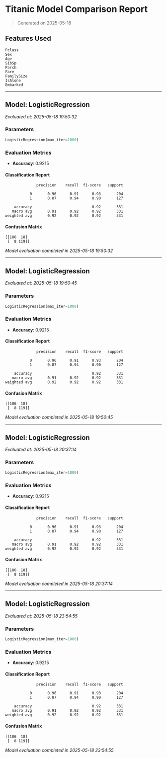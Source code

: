 # Titanic Model Comparison Report

> Generated on 2025-05-18

## Features Used
```
Pclass
Sex
Age
SibSp
Parch
Fare
FamilySize
IsAlone
Embarked
```

---

## Model: LogisticRegression
*Evaluated at: 2025-05-18 19:50:32*

### Parameters
```python
LogisticRegression(max_iter=1000)
```

### Evaluation Metrics
- **Accuracy**: 0.9215

#### Classification Report
```
              precision    recall  f1-score   support

           0       0.96      0.91      0.93       204
           1       0.87      0.94      0.90       127

    accuracy                           0.92       331
   macro avg       0.91      0.92      0.92       331
weighted avg       0.92      0.92      0.92       331

```

#### Confusion Matrix
```
[[186  18]
 [  8 119]]
```

*Model evaluation completed in 2025-05-18 19:50:32*

---

## Model: LogisticRegression
*Evaluated at: 2025-05-18 19:50:45*

### Parameters
```python
LogisticRegression(max_iter=1000)
```

### Evaluation Metrics
- **Accuracy**: 0.9215

#### Classification Report
```
              precision    recall  f1-score   support

           0       0.96      0.91      0.93       204
           1       0.87      0.94      0.90       127

    accuracy                           0.92       331
   macro avg       0.91      0.92      0.92       331
weighted avg       0.92      0.92      0.92       331

```

#### Confusion Matrix
```
[[186  18]
 [  8 119]]
```

*Model evaluation completed in 2025-05-18 19:50:45*

---

## Model: LogisticRegression
*Evaluated at: 2025-05-18 20:37:14*

### Parameters
```python
LogisticRegression(max_iter=1000)
```

### Evaluation Metrics
- **Accuracy**: 0.9215

#### Classification Report
```
              precision    recall  f1-score   support

           0       0.96      0.91      0.93       204
           1       0.87      0.94      0.90       127

    accuracy                           0.92       331
   macro avg       0.91      0.92      0.92       331
weighted avg       0.92      0.92      0.92       331

```

#### Confusion Matrix
```
[[186  18]
 [  8 119]]
```

*Model evaluation completed in 2025-05-18 20:37:14*

---

## Model: LogisticRegression
*Evaluated at: 2025-05-18 23:54:55*

### Parameters
```python
LogisticRegression(max_iter=1000)
```

### Evaluation Metrics
- **Accuracy**: 0.9215

#### Classification Report
```
              precision    recall  f1-score   support

           0       0.96      0.91      0.93       204
           1       0.87      0.94      0.90       127

    accuracy                           0.92       331
   macro avg       0.91      0.92      0.92       331
weighted avg       0.92      0.92      0.92       331

```

#### Confusion Matrix
```
[[186  18]
 [  8 119]]
```

*Model evaluation completed in 2025-05-18 23:54:55*

